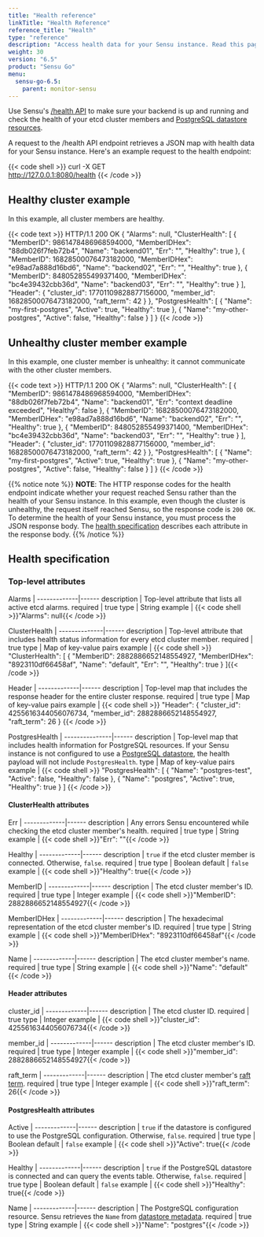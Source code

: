 ```yaml
---
title: "Health reference"
linkTitle: "Health Reference"
reference_title: "Health"
type: "reference"
description: "Access health data for your Sensu instance. Read this page to learn about the health information you can retrieve."
weight: 30
version: "6.5"
product: "Sensu Go"
menu: 
  sensu-go-6.5:
    parent: monitor-sensu
---
```


Use Sensu's [/health API][1] to make sure your backend is up and running and check the health of your etcd cluster members and [PostgreSQL datastore resources][2].

A request to the /health API endpoint retrieves a JSON map with health data for your Sensu instance.
Here's an example request to the health endpoint:

{{< code shell >}}
curl -X GET \
http://127.0.0.1:8080/health
{{< /code >}}

## Healthy cluster example

In this example, all cluster members are healthy. 

{{< code text >}}
HTTP/1.1 200 OK
{
  "Alarms": null,
  "ClusterHealth": [
    {
      "MemberID": 9861478486968594000,
      "MemberIDHex": "88db026f7feb72b4",
      "Name": "backend01",
      "Err": "",
      "Healthy": true
    },
    {
      "MemberID": 16828500076473182000,
      "MemberIDHex": "e98ad7a888d16bd6",
      "Name": "backend02",
      "Err": "",
      "Healthy": true
    },
    {
      "MemberID": 848052855499371400,
      "MemberIDHex": "bc4e39432cbb36d",
      "Name": "backend03",
      "Err": "",
      "Healthy": true
    }
  ],
  "Header": {
    "cluster_id": 17701109828877156000,
    "member_id": 16828500076473182000,
    "raft_term": 42
  }
},
  "PostgresHealth": [
    {
      "Name": "my-first-postgres",
      "Active": true,
      "Healthy": true
    },
    {
      "Name": "my-other-postgres",
      "Active": false,
      "Healthy": false
    }
  ]
}
{{< /code >}}

## Unhealthy cluster member example

In this example, one cluster member is unhealthy: it cannot communicate with the other cluster members.

{{< code text >}}
HTTP/1.1 200 OK
{
  "Alarms": null,
  "ClusterHealth": [
    {
      "MemberID": 9861478486968594000,
      "MemberIDHex": "88db026f7feb72b4",
      "Name": "backend01",
      "Err": "context deadline exceeded",
      "Healthy": false
    },
    {
      "MemberID": 16828500076473182000,
      "MemberIDHex": "e98ad7a888d16bd6",
      "Name": "backend02",
      "Err": "",
      "Healthy": true
    },
    {
      "MemberID": 848052855499371400,
      "MemberIDHex": "bc4e39432cbb36d",
      "Name": "backend03",
      "Err": "",
      "Healthy": true
    }
  ],
  "Header": {
    "cluster_id": 17701109828877156000,
    "member_id": 16828500076473182000,
    "raft_term": 42
  }
},
  "PostgresHealth": [
    {
      "Name": "my-first-postgres",
      "Active": true,
      "Healthy": true
    },
    {
      "Name": "my-other-postgres",
      "Active": false,
      "Healthy": false
    }
  ]
}
{{< /code >}}

{{% notice note %}}
**NOTE**: The HTTP response codes for the health endpoint indicate whether your request reached Sensu rather than the health of your Sensu instance.
In this example, even though the cluster is unhealthy, the request itself reached Sensu, so the response code is `200 OK`.
To determine the health of your Sensu instance, you must process the JSON response body.
The [health specification](#health-specification) describes each attribute in the response body.
{{% /notice %}}

## Health specification

### Top-level attributes

Alarms       | 
-------------|------
description  | Top-level attribute that lists all active etcd alarms.
required     | true
type         | String
example      | {{< code shell >}}"Alarms": null{{< /code >}}

ClusterHealth | 
--------------|------
description   | Top-level attribute that includes health status information for every etcd cluster member.
required      | true
type          | Map of key-value pairs
example       | {{< code shell >}}
"ClusterHealth": [
    {
      "MemberID": 2882886652148554927,
      "MemberIDHex": "8923110df66458af",
      "Name": "default",
      "Err": "",
      "Healthy": true
    }
  ]{{< /code >}}

Header       | 
-------------|------
description  | Top-level map that includes the response header for the entire cluster response.
required     | true
type         | Map of key-value pairs
example      | {{< code shell >}}
"Header": {
    "cluster_id": 4255616344056076734,
    "member_id": 2882886652148554927,
    "raft_term": 26
  }
{{< /code >}}

PostgresHealth | 
---------------|------
description    | Top-level map that includes health information for PostgreSQL resources. If your Sensu instance is not configured to use a [PostgreSQL datastore][2], the health payload will not include `PostgresHealth`.
type           | Map of key-value pairs
example        | {{< code shell >}}
"PostgresHealth": [
    {
      "Name": "postgres-test",
      "Active": false,
      "Healthy": false
    },
    {
      "Name": "postgres",
      "Active": true,
      "Healthy": true
    }
  ]
{{< /code >}}

#### ClusterHealth attributes

Err          | 
-------------|------ 
description  | Any errors Sensu encountered while checking the etcd cluster member's health.
required     | true
type         | String
example      | {{< code shell >}}"Err": ""{{< /code >}}

Healthy      | 
-------------|------ 
description  | `true` if the etcd cluster member is connected. Otherwise, `false`.
required     | true
type         | Boolean
default      | `false`
example      | {{< code shell >}}"Healthy": true{{< /code >}}

MemberID     | 
-------------|------ 
description  | The etcd cluster member's ID.
required     | true
type         | Integer
example      | {{< code shell >}}"MemberID": 2882886652148554927{{< /code >}}

MemberIDHex  | 
-------------|------ 
description  | The hexadecimal representation of the etcd cluster member's ID.
required     | true
type         | String
example      | {{< code shell >}}"MemberIDHex": "8923110df66458af"{{< /code >}}

Name         | 
-------------|------ 
description  | The etcd cluster member's name.
required     | true
type         | String
example      | {{< code shell >}}"Name": "default"{{< /code >}}

#### Header attributes

cluster_id   | 
-------------|------ 
description  | The etcd cluster ID.
required     | true
type         | Integer
example      | {{< code shell >}}"cluster_id": 4255616344056076734{{< /code >}}

member_id    | 
-------------|------ 
description  | The etcd cluster member's ID.
required     | true
type         | Integer
example      | {{< code shell >}}"member_id": 2882886652148554927{{< /code >}}

raft_term    | 
-------------|------ 
description  | The etcd cluster member's [raft term][4].
required     | true
type         | Integer
example      | {{< code shell >}}"raft_term": 26{{< /code >}}

#### PostgresHealth attributes

Active       | 
-------------|------ 
description  | `true` if the datastore is configured to use the PostgreSQL configuration. Otherwise, `false`.
required     | true
type         | Boolean
default      | `false`
example      | {{< code shell >}}"Active": true{{< /code >}}

Healthy      | 
-------------|------ 
description  | `true` if the PostgreSQL datastore is connected and can query the events table. Otherwise, `false`.
required     | true
type         | Boolean
default      | `false`
example      | {{< code shell >}}"Healthy": true{{< /code >}}

Name         | 
-------------|------ 
description  | The PostgreSQL configuration resource. Sensu retrieves the `Name` from [datastore metadata][3].
required     | true
type         | String
example      | {{< code shell >}}"Name": "postgres"{{< /code >}}


[1]: ../../../api/other/health/
[2]: ../../deploy-sensu/datastore/#scale-event-storage
[3]: ../../deploy-sensu/datastore/#metadata-attributes
[4]: https://etcd.io/docs/latest/learning/api/#response-header
